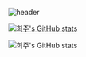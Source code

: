 
![header](https://capsule-render.vercel.app/api?type=waving&color=gradient&height=250&section=header&text=Hello,🐱Heeju%20Software%20Engineer&fontSize=38)

[![희주's GitHub stats](https://github-readme-stats.vercel.app/api?username=heejucherish&theme=tokyonight)](https://github.com/anuraghazra/github-readme-stats)


![희주's GitHub stats](https://github-readme-stats.vercel.app/api/top-langs/?username=heejucherish&layout=compact&theme=tokyonight)
